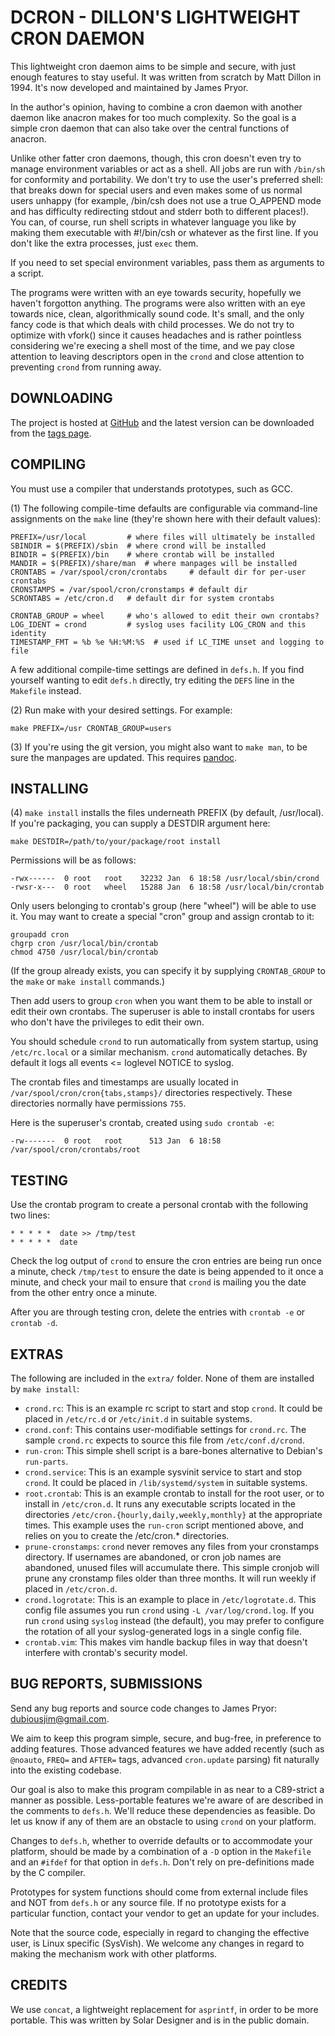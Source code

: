 DCRON - DILLON'S LIGHTWEIGHT CRON DAEMON
========================================

This lightweight cron daemon aims to be simple and secure, with just enough
features to stay useful. It was written from scratch by Matt Dillon in 1994.
It's now developed and maintained by James Pryor.

In the author's opinion, having to combine a cron daemon with another daemon
like anacron makes for too much complexity. So the goal is a simple cron daemon
that can also take over the central functions of anacron.

Unlike other fatter cron daemons, though, this cron doesn't even try to manage
environment variables or act as a shell. All jobs are run with `/bin/sh` for
conformity and portability. We don't try to use the user's preferred shell:
that breaks down for special users and even makes some of us normal users
unhappy (for example, /bin/csh does not use a true O_APPEND mode and has
difficulty redirecting stdout and stderr both to different places!). You can,
of course, run shell scripts in whatever language you like by making them
executable with #!/bin/csh or whatever as the first line. If you don't like
the extra processes, just `exec` them.

If you need to set special environment variables, pass them as arguments to a
script.

The programs were written with an eye towards security, hopefully we haven't
forgotton anything. The programs were also written with an eye towards nice,
clean, algorithmically sound code. It's small, and the only fancy code is that
which deals with child processes. We do not try to optimize with vfork() since
it causes headaches and is rather pointless considering we're execing a shell
most of the time, and we pay close attention to leaving descriptors open in the
`crond` and close attention to preventing `crond` from running away.


DOWNLOADING
-----------

The project is hosted at [GitHub](https://github.com/ptchinster/dcron)
and the latest version can be downloaded from the
[tags page](https://github.com/ptchinster/dcron/tags).

COMPILING
---------

You must use a compiler that understands prototypes, such as GCC.

(1) The following compile-time defaults are configurable via
command-line assignments on the `make` line (they're shown here with
their default values):

	PREFIX=/usr/local         # where files will ultimately be installed
	SBINDIR = $(PREFIX)/sbin  # where crond will be installed
	BINDIR = $(PREFIX)/bin    # where crontab will be installed
	MANDIR = $(PREFIX)/share/man  # where manpages will be installed
	CRONTABS = /var/spool/cron/crontabs     # default dir for per-user crontabs
	CRONSTAMPS = /var/spool/cron/cronstamps # default dir
	SCRONTABS = /etc/cron.d   # default dir for system crontabs

	CRONTAB_GROUP = wheel     # who's allowed to edit their own crontabs?
	LOG_IDENT = crond         # syslog uses facility LOG_CRON and this identity
	TIMESTAMP_FMT = %b %e %H:%M:%S  # used if LC_TIME unset and logging to file

A few additional compile-time settings are defined in `defs.h`. If you find yourself
wanting to edit `defs.h` directly, try editing the `DEFS` line in the `Makefile` instead.

(2) Run make with your desired settings. For example:

	make PREFIX=/usr CRONTAB_GROUP=users

(3) If you're using the git version, you might also want to `make man`,
to be sure the manpages are updated. This requires 
[pandoc](http://johnmacfarlane.net/pandoc/).


INSTALLING
----------

(4) `make install` installs the files underneath PREFIX (by default, /usr/local).
If you're packaging, you can supply a DESTDIR argument here:

	make DESTDIR=/path/to/your/package/root install

Permissions will be as follows:

	-rwx------  0 root   root    32232 Jan  6 18:58 /usr/local/sbin/crond
	-rwsr-x---  0 root   wheel   15288 Jan  6 18:58 /usr/local/bin/crontab

Only users belonging to crontab's group (here "wheel") will be able to use it.
You may want to create a special "cron" group and assign crontab to it:

	groupadd cron
	chgrp cron /usr/local/bin/crontab
	chmod 4750 /usr/local/bin/crontab

(If the group already exists, you can specify it by supplying `CRONTAB_GROUP`
to the `make` or `make install` commands.)

Then add users to group `cron` when you want them to be able to install
or edit their own crontabs. The superuser is able to install crontabs for users
who don't have the privileges to edit their own.

You should schedule `crond` to run automatically from system startup, using
`/etc/rc.local` or a similar mechanism. `crond` automatically detaches. By default
it logs all events <= loglevel NOTICE to syslog.

The crontab files and timestamps are usually located in
`/var/spool/cron/cron{tabs,stamps}/` directories respectively.
These directories normally have permissions `755`.

Here is the superuser's crontab, created using `sudo crontab -e`:

	-rw-------  0 root   root      513 Jan  6 18:58 /var/spool/cron/crontabs/root

TESTING
-------

Use the crontab program to create a personal crontab with the following
two lines:

	* * * * *  date >> /tmp/test
	* * * * *  date

Check the log output of `crond` to ensure the cron entries are being
run once a minute, check `/tmp/test` to ensure the date is being
appended to it once a minute, and check your mail to ensure that `crond`
is mailing you the date from the other entry once a minute.

After you are through testing cron, delete the entries with `crontab -e`
or `crontab -d`.

EXTRAS
------

The following are included in the `extra/` folder. None of them are installed
by `make install`:

- `crond.rc`: This is an example rc script to start and stop `crond`.
   It could be placed in `/etc/rc.d` or `/etc/init.d` in suitable systems.
- `crond.conf`: This contains user-modifiable settings for `crond.rc`.
  The sample `crond.rc` expects to source this file from `/etc/conf.d/crond`.
- `run-cron`: This simple shell script is a bare-bones alternative to Debian's `run-parts`.
- `crond.service`: This is an example sysvinit service to start and stop `crond`.
  It could be placed in `/lib/systemd/system` in suitable systems.
- `root.crontab`: This is an example crontab to install for the root user, or to install
  in `/etc/cron.d`. It runs any executable scripts located in the directories
  `/etc/cron.{hourly,daily,weekly,monthly}`  at the appropriate times.
  This example uses the `run-cron` script mentioned above, and relies on you to
  create the /etc/cron.* directories.
- `prune-cronstamps`: `crond` never removes any files from your cronstamps directory.
  If usernames are abandoned, or cron job names are abandoned, unused files will accumulate
  there. This simple cronjob will prune any cronstamp files older than three months.
  It will run weekly if placed in `/etc/cron.d`.
- `crond.logrotate`: This is an example to place in `/etc/logrotate.d`. This config file assumes you
  run `crond` using `-L /var/log/crond.log`. If you run `crond` using `syslog` instead (the default),
  you may prefer to configure the rotation of all your syslog-generated logs
  in a single config file.
- `crontab.vim`: This makes vim handle backup files in way that doesn't interfere
  with crontab's security model.


BUG REPORTS, SUBMISSIONS
------------------------

Send any bug reports and source code changes to James Pryor:
<dubiousjim@gmail.com>.

We aim to keep this program simple, secure, and bug-free, in preference to
adding features. Those advanced features we have added recently (such as
`@noauto`, `FREQ=` and `AFTER=` tags, advanced `cron.update` parsing) fit naturally
into the existing codebase.

Our goal is also to make this program compilable in as near to a C89-strict a
manner as possible. Less-portable features we're aware of are described in the
comments to `defs.h`. We'll reduce these dependencies as feasible.
Do let us know if any of them are an obstacle to using `crond` on your platform.

Changes to `defs.h`, whether to override defaults or to accommodate your platform,
should be made by a combination of a `-D` option in the `Makefile`
and an `#ifdef` for that option in `defs.h`.
Don't rely on pre-definitions made by the C compiler.

Prototypes for system functions should come from external include
files and NOT from `defs.h` or any source file. If no prototype exists for a
particular function, contact your vendor to get an update for your includes.

Note that the source code, especially in regard to changing the
effective user, is Linux specific (SysVish). We welcome any changes
in regard to making the mechanism work with other platforms.


CREDITS
-------

We use `concat`, a lightweight replacement for `asprintf`, in order to be more
portable. This was written by Solar Designer and is in the public domain.
